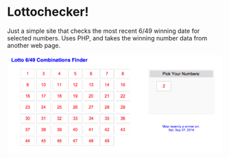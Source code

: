 Lottochecker!
==========

Just a simple site that checks the most recent 6/49 winning date for selected numbers.
Uses PHP, and takes the winning number data from another web page. 

![Lottochecker!](https://raw.githubusercontent.com/jennale/Lottocheck/master/images/screenshot.png)
